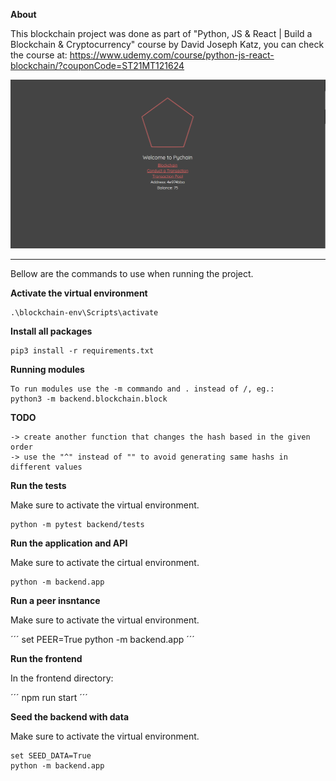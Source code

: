 **About**

This blockchain project was done as part of "Python, JS & React | Build a Blockchain & Cryptocurrency" course by David Joseph Katz, you can check the course at: https://www.udemy.com/course/python-js-react-blockchain/?couponCode=ST21MT121624

![image](https://github.com/guilhermecom2s/BlockchainProject/blob/master/img/blockchain_frontPage.png)

--------------------------------------------------------------------------------------------------------------------------------------------
Bellow are the commands to use when running the project.

**Activate the virtual environment**

```
.\blockchain-env\Scripts\activate
```

**Install all packages**

```
pip3 install -r requirements.txt
```

**Running modules**

```
To run modules use the -m commando and . instead of /, eg.:
python3 -m backend.blockchain.block
```

**TODO**

```
-> create another function that changes the hash based in the given order
-> use the "^" instead of "" to avoid generating same hashs in different values
```

**Run the tests**

Make sure to activate the virtual environment.

```
python -m pytest backend/tests
```

**Run the application and API**

Make sure to activate the cirtual environment.

```
python -m backend.app
```

**Run a peer insntance**

Make sure to activate the virtual environment.

´´´
set PEER=True
python -m backend.app
´´´

**Run the frontend**

In the frontend directory:

´´´
npm run start
´´´

**Seed the backend with data**

Make sure to activate the virtual environment.

```
set SEED_DATA=True
python -m backend.app
```
